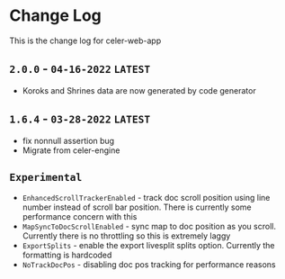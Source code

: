 # Change Log
This is the change log for celer-web-app

## `2.0.0` - `04-16-2022` `LATEST`
- Koroks and Shrines data are now generated by code generator

## `1.6.4` - `03-28-2022` `LATEST`
- fix nonnull assertion bug
- Migrate from celer-engine

## `Experimental`
- `EnhancedScrollTrackerEnabled` - track doc scroll position using line number instead of scroll bar position. There is currently some performance concern with this
- `MapSyncToDocScrollEnabled` - sync map to doc position as you scroll. Currently there is no throttling so this is extremely laggy
- `ExportSplits` - enable the export livesplit splits option. Currently the formatting is hardcoded
- `NoTrackDocPos` - disabling doc pos tracking for performance reasons
